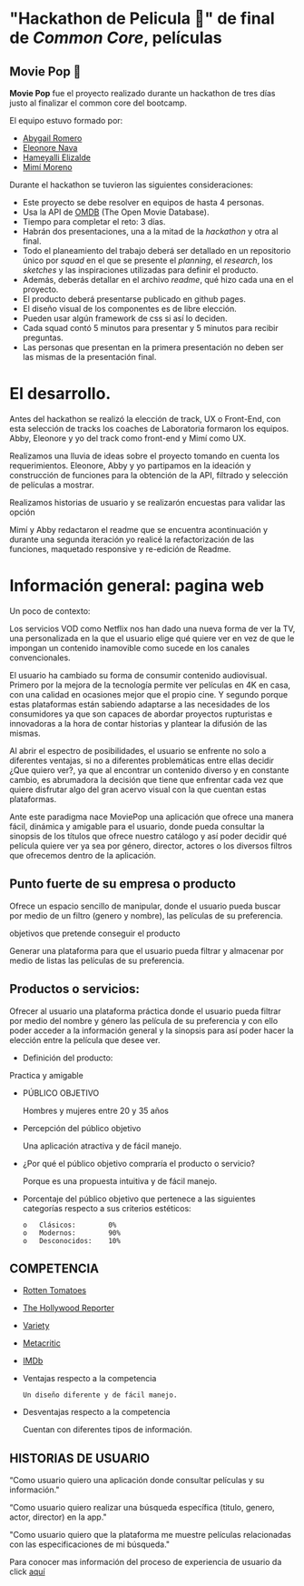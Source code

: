 # "Hackathon de Pelicula 🎥" de final de _Common Core_, películas

## Movie Pop 🍿

**Movie Pop** fue el proyecto realizado durante un hackathon de tres días justo al finalizar el common core del bootcamp. 

El equipo estuvo formado por: 

- [Abygail Romero](https://github.com/Abygail27/mex007-hackathon-interna)
- [Eleonore Nava](https://github.com/elenore29/mex007-hackathon-interna)
- [Hameyalli Elizalde](https://github.com/AcheZeta/mex007-hackathon-interna)
- [Mimí Moreno](https://github.com/Mimilaos/mex007-hackathon-interna)

Durante el hackathon se tuvieron las siguientes consideraciones:

- Este proyecto se debe resolver en equipos de hasta 4 personas.
- Usa la API de [OMDB](http://www.omdbapi.com/) (The Open Movie Database).
- Tiempo para completar el reto: 3 días.
- Habrán dos presentaciones, una a la mitad de la _hackathon_ y otra al final.
- Todo el planeamiento del trabajo deberá ser detallado en un repositorio único
  por _squad_ en el que se presente el _planning_, el _research_, los _sketches_
  y las inspiraciones utilizadas para definir el producto.
- Además, deberás detallar en el archivo _readme_, qué hizo cada una en el
  proyecto.
- El producto deberá presentarse publicado en github pages.
- El diseño visual de los componentes es de libre elección.
- Pueden usar algún framework de css si así lo deciden.
- Cada squad contó 5 minutos para presentar y 5 minutos para recibir preguntas.
- Las personas que presentan en la primera presentación no deben ser las mismas de la presentación final.

# El desarrollo. 

Antes del hackathon se realizó la elección de track, UX o Front-End, con esta selección de tracks los coaches de Laboratoria formaron los equipos. 
Abby, Eleonore y yo del track como front-end y Mimí como UX.

Realizamos una lluvia de ideas sobre el proyecto tomando en cuenta los requerimientos. 
Eleonore, Abby y yo partipamos en la ideación y construcción de funciones para la obtención de la API, filtrado y selección de películas a mostrar. 

Realizamos historias de usuario y se realizarón encuestas para validar las opción 

Mimí y Abby redactaron el readme que se encuentra acontinuación y durante una segunda iteración yo realicé la refactorización de las funciones, maquetado responsive y re-edición de Readme. 

# Información general: pagina web

Un poco de contexto:

Los servicios VOD como Netflix nos han dado una nueva forma de ver la TV, una personalizada en la que el usuario elige qué quiere ver en vez de que le impongan un contenido inamovible como sucede en los canales convencionales.

El usuario ha cambiado su forma de consumir contenido audiovisual. Primero por la mejora de la tecnología permite ver películas en 4K en casa, con una calidad en ocasiones mejor que el propio cine. Y segundo porque estas plataformas están sabiendo adaptarse a las necesidades de los consumidores ya que son capaces de abordar proyectos rupturistas e innovadoras a la hora de contar historias y plantear la difusión de las mismas.

Al abrir el espectro de posibilidades, el usuario se enfrente no solo a diferentes ventajas, si no  a diferentes problemáticas entre ellas decidir ¿Que quiero ver?, ya que al encontrar un contenido diverso y en constante cambio, es abrumadora  la decisión que tiene que enfrentar cada vez que quiere disfrutar algo del gran acervo visual con la que cuentan estas plataformas.

Ante este paradigma nace MoviePop una aplicación que ofrece una manera fácil, dinámica y amigable para el usuario,  donde pueda consultar la sinopsis de los títulos que ofrece nuestro catálogo y así poder  decidir  qué película quiere ver ya sea por género, director, actores o los diversos filtros que ofrecemos dentro de la aplicación.


## Punto fuerte de su empresa o producto

Ofrece un espacio sencillo de manipular, donde el usuario pueda buscar por medio de un filtro (genero y nombre), las películas de su preferencia.

objetivos que pretende conseguir el producto

Generar una plataforma para que el usuario pueda filtrar y almacenar por medio de listas las películas de su preferencia.


## Productos o servicios:

Ofrecer al usuario una plataforma práctica donde el usuario pueda filtrar por medio del nombre y género las película de su preferencia y con ello poder acceder a la información general y la sinopsis para así poder hacer la elección entre la película que desee ver.

- Definición del producto:

Practica y amigable

- PÚBLICO OBJETIVO

   Hombres y mujeres entre 20 y 35 años

- Percepción del público objetivo

   Una aplicación atractiva y de fácil manejo.

- ¿Por qué el público objetivo compraría el producto o servicio?

   Porque es una propuesta intuitiva y de fácil manejo.

- Porcentaje del público objetivo que pertenece a las siguientes categorías respecto a sus criterios estéticos:


      o   Clásicos:        0%
      o   Modernos:        90%
      o   Desconocidos:    10%

## COMPETENCIA

- [Rotten Tomatoes](https://www.rottentomatoes.com/)
- [The Hollywood Reporter](https://www.hollywoodreporter.com/)
- [Variety](https://variety.com/)
- [Metacritic]( https://www.metacritic.com/)
- [IMDb]( https://www.imdb.com/?ref_=nv_home)


- Ventajas respecto a la competencia

      Un diseño diferente y de fácil manejo.

- Desventajas respecto a la competencia

   Cuentan con diferentes tipos de información.

## HISTORIAS DE USUARIO

“Como usuario quiero una aplicación donde consultar películas y su información."

“Como usuario quiero realizar una búsqueda específica (titulo, genero, actor, director) en la app."

"Como usuario quiero que la plataforma me muestre películas relacionadas con las especificaciones de mi búsqueda."

Para conocer mas información del proceso de experiencia de usuario da click [aquí](https://docs.google.com/presentation/d/1BZDweegeUMAuKcTMg3lMFwljnugyzYIkg4hNmVxM6wk/edit?usp=sharing)



<!-- # "Hackathon" de final de _Common Core_, películas

## Índice

- [Preámbulo](#preámbulo)
- [Resumen del proyecto](#resumen-del-proyecto)
- [Consideraciones generales](#consideraciones-generales)
- [Objetivos de aprendizaje](#objetivos-de-aprendizaje)
- [Parte obligatoria](#parte-obligatoria)
- [Consideraciones técnicas](#consideraciones-técnicas)

---

## Preámbulo

Con la aparición de plataformas para ver películas en la nube, como Netflix o
Amazon Prime Video, ver películas desde donde estés, comiendo lo que quieras
(sin tener que pagar precios ridículos por palomitas), parando si es necesario, teniendo acceso a una cantidad
abrumadora de películas... ha cambiado la experiencia del usuario
y modificado el mercado de las películas a nivel global.

![Pelis](https://media.giphy.com/media/NipFetnQOuKhW/giphy.gif)

## Resumen del proyecto

Durante estos días crearás el producto que quieras alrededor del mundo
de las películas. Puede ser un sitio que hable de las mejores películas
latinoamericanas, uno que recomiende las películas recién estrenadas en algún servicio de streaming, uno de recomendaciones de películas de terror,
comedia ... o... ¡lo que quieran!

## Consideraciones generales

- Este proyecto se debe resolver en equipos de hasta 4 personas.
- Usa la API de [OMDB](http://www.omdbapi.com/) (The Open Movie Database).
- Tiempo para completar el reto: 3 días.
- Habrán dos presentaciones, una a la mitad de la _hackathon_ y otra al final.

## Objetivos de aprendizaje

- Enfrentarte a un reto de corta duración en el que pongas
  en práctica todo lo aprendido hasta ahora.
- Que sigas desarrollando tus habilidades de trabajo en equipo. Mientras más
  personas en un equipo de trabajo, mayor complejidad para: tener un
  entendimiento común, seguir el flujo de trabajo, buscar consensos, etc.

## Parte Obligatoria

- Todo el planeamiento del trabajo deberá ser detallado en un repositorio único
  por _squad_ en el que se presente el _planning_, el _research_, los _sketches_
  y las inspiraciones utilizadas para definir el producto.
- Además, deberás detallar en el archivo _readme_, qué hizo cada una en el
  proyecto.
- El producto deberá presentarse publicado en github pages.

## Consideraciones técnicas

- El diseño visual de los componentes es de libre elección.
- Pueden usar algún framework de css si así lo deciden.

## Sobre las presentaciones

- Cada squad tendrá 5 minutos para presentar y 5 minutos para recibir preguntas.

- Las personas que presentan en la primera presentación no deben ser las mismas de la presentación final. -->
